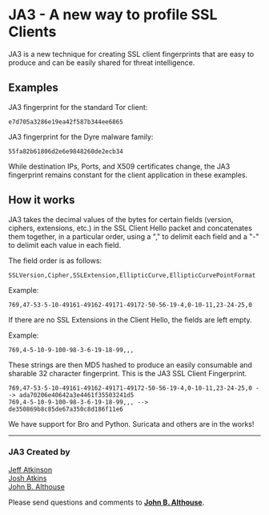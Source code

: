 # JA3 - A new way to profile SSL Clients


JA3 is a new technique for creating SSL client fingerprints that are easy to produce and can be easily shared for threat intelligence.

## Examples

JA3 fingerprint for the standard Tor client:  
```
e7d705a3286e19ea42f587b344ee6865
```
JA3 fingerprint for the Dyre malware family:
```
55fa82b61806d2e6e9848260de2ecb34
```
While destination IPs, Ports, and X509 certificates change, the JA3 fingerprint remains constant for the client application in these examples.

## How it works

JA3 takes the decimal values of the bytes for certain fields (version, ciphers, extensions, etc.) in the SSL Client Hello packet and concatenates them together, in a particular order, using a "," to delimit each field and a "-" to delimit each value in each field. 

The field order is as follows:
```
SSLVersion,Cipher,SSLExtension,EllipticCurve,EllipticCurvePointFormat
```
Example:
    
    769,47-53-5-10-49161-49162-49171-49172-50-56-19-4,0-10-11,23-24-25,0

If there are no SSL Extensions in the Client Hello, the fields are left empty. 

Example:
    
    769,4-5-10-9-100-98-3-6-19-18-99,,,

These strings are then MD5 hashed to produce an easily consumable and sharable 32 character fingerprint. This is the JA3 SSL Client Fingerprint.

    769,47-53-5-10-49161-49162-49171-49172-50-56-19-4,0-10-11,23-24-25,0 --> ada70206e40642a3e4461f35503241d5
    769,4-5-10-9-100-98-3-6-19-18-99,,, --> de350869b8c85de67a350c8d186f11e6

We have support for Bro and Python. Suricata and others are in the works!
___  
### JA3 Created by

[Jeff Atkinson](jatkinson@salesforce.com)  
[Josh Atkins](joshua.atkins@salesforce.com)  
[John B. Althouse](jalthouse@salesforce.com)

Please send questions and comments to **[John B. Althouse](jalthouse@salesforce.com)**.
